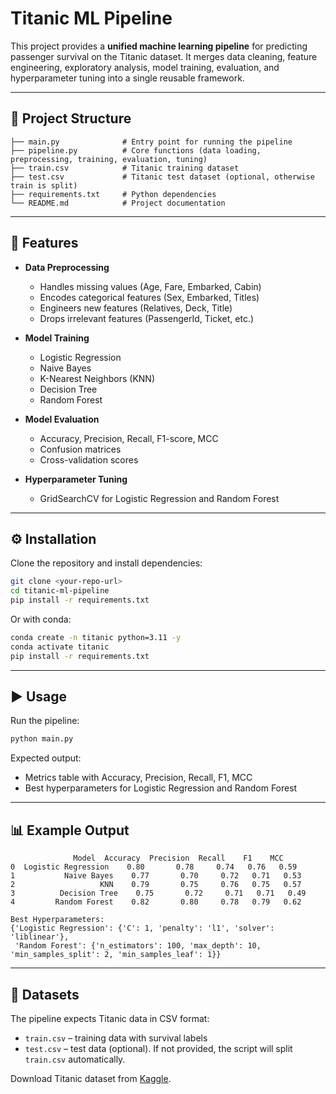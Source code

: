 # Titanic ML Pipeline

This project provides a **unified machine learning pipeline** for predicting passenger survival on the Titanic dataset. It merges data cleaning, feature engineering, exploratory analysis, model training, evaluation, and hyperparameter tuning into a single reusable framework.

---

## 📂 Project Structure

```
├── main.py              # Entry point for running the pipeline
├── pipeline.py          # Core functions (data loading, preprocessing, training, evaluation, tuning)
├── train.csv            # Titanic training dataset
├── test.csv             # Titanic test dataset (optional, otherwise train is split)
├── requirements.txt     # Python dependencies
└── README.md            # Project documentation
```

---

## 🚀 Features

* **Data Preprocessing**

  * Handles missing values (Age, Fare, Embarked, Cabin)
  * Encodes categorical features (Sex, Embarked, Titles)
  * Engineers new features (Relatives, Deck, Title)
  * Drops irrelevant features (PassengerId, Ticket, etc.)

* **Model Training**

  * Logistic Regression
  * Naive Bayes
  * K-Nearest Neighbors (KNN)
  * Decision Tree
  * Random Forest

* **Model Evaluation**

  * Accuracy, Precision, Recall, F1-score, MCC
  * Confusion matrices
  * Cross-validation scores

* **Hyperparameter Tuning**

  * GridSearchCV for Logistic Regression and Random Forest

---

## ⚙️ Installation

Clone the repository and install dependencies:

```bash
git clone <your-repo-url>
cd titanic-ml-pipeline
pip install -r requirements.txt
```

Or with conda:

```bash
conda create -n titanic python=3.11 -y
conda activate titanic
pip install -r requirements.txt
```

---

## ▶️ Usage

Run the pipeline:

```bash
python main.py
```

Expected output:

* Metrics table with Accuracy, Precision, Recall, F1, MCC
* Best hyperparameters for Logistic Regression and Random Forest

---

## 📊 Example Output

```
              Model  Accuracy  Precision  Recall    F1    MCC
0  Logistic Regression    0.80       0.78     0.74   0.76   0.59
1           Naive Bayes    0.77       0.70     0.72   0.71   0.53
2                   KNN    0.79       0.75     0.76   0.75   0.57
3          Decision Tree    0.75       0.72     0.71   0.71   0.49
4         Random Forest    0.82       0.80     0.78   0.79   0.62

Best Hyperparameters:
{'Logistic Regression': {'C': 1, 'penalty': 'l1', 'solver': 'liblinear'},
 'Random Forest': {'n_estimators': 100, 'max_depth': 10, 'min_samples_split': 2, 'min_samples_leaf': 1}}
```

---

## 🧪 Datasets

The pipeline expects Titanic data in CSV format:

* `train.csv` – training data with survival labels
* `test.csv` – test data (optional). If not provided, the script will split `train.csv` automatically.

Download Titanic dataset from [Kaggle](https://www.kaggle.com/c/titanic/data).

